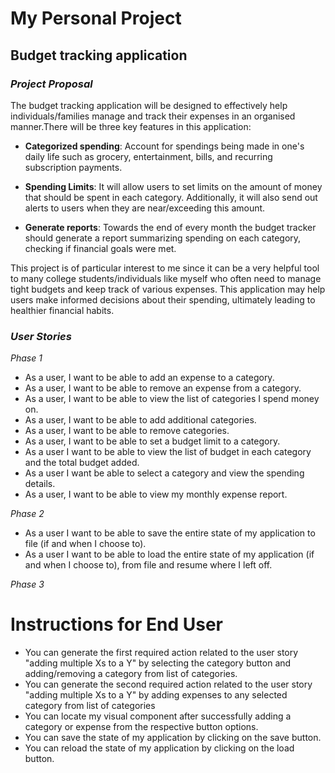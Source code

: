 # My Personal Project

## Budget tracking application

### *Project Proposal*
The budget tracking application will be designed to effectively help individuals/families manage and track their expenses in an organised manner.There will be three key features in this application:
- **Categorized spending**: Account for spendings being made in one's daily life such as grocery, entertainment, bills, and recurring subscription payments.

- **Spending Limits**: It will allow users to set limits on the amount of money that should be spent in each category. Additionally, it will also send out alerts to users when they are near/exceeding this amount. 

- **Generate reports**: Towards the end of every month the budget tracker should generate a report summarizing spending on each category, checking if financial goals were met.

This project is of particular interest to me since it can be a very helpful tool to many college students/individuals like myself who often need to manage tight budgets and keep track of various expenses. This application may help users make informed decisions about their spending, ultimately leading to healthier financial habits.

### *User Stories*
*Phase 1*
- As a user, I want to be able to add an expense to a category.
- As a user, I want to be able to remove an expense from a category. 
- As a user, I want to be able to view the list of categories I spend money on.
- As a user, I want to be able to add additional categories.
- As a user, I want to be able to remove categories. 
- As a user, I want to be able to set a budget limit to a category.
- As a user I want to be able to view the list of budget in each category and the total budget added. 
- As a user I want be able to select a category and view the spending details.  
- As a user, I want to be able to view my monthly expense report.  

*Phase 2*
- As a user I want to be able to save the entire state of my application to file (if and when I choose to). 
- As a user I want to be able to load the entire state of my application (if and when I choose to), from file and resume where I left off. 

*Phase 3*
# Instructions for End User
- You can generate the first required action related to the user story "adding multiple Xs to a Y" by selecting the category button and adding/removing a category from list of categories.
- You can generate the second required action related to the user story "adding multiple Xs to a Y" by adding expenses to any selected category from list of categories 
- You can locate my visual component after successfully adding a category or expense from the respective button options.
- You can save the state of my application by clicking on the save button.
- You can reload the state of my application by clicking on the load button.